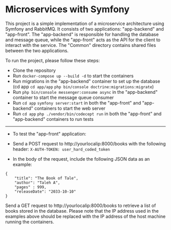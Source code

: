 # Microservices with Symfony
This project is a simple implementation of a microservice architecture using Symfony and RabbitMQ. It consists of two applications: "app-backend" and "app-front". The "app-backend" is responsible for handling the database and message queue, while the "app-front" acts as the API for the client to interact with the service. The "Common" directory contains shared files between the two applications.

To run the project, please follow these steps:

- Clone the repository
- Run ```docker-compose up --build -d``` to start the containers
- Run migrations in the "app-backend" container to set up the database (cd app  ```cd app/app``` ```php bin/console doctrine:migrations:migrate```)
- Run ```php bin/console messenger:consume async``` in the "app-backend" container to start the message queue consumer
- Run ```cd app``` ```symfony server:start``` in both the "app-front" and "app-backend" containers to start the web server
- Run ```cd app``` ```php ./vendor/bin/codecept run``` in both the "app-front" and "app-backend" containers to run tests

------

- To test the "app-front" application:

- Send a POST request to http://yourlocalip:8000/books with the following header: ```X-AUTH-TOKEN: user_hard_coded_token```
- In the body of the request, include the following JSON data as an example:
```
{
    "title": "The Book of Tale",
    "author": "Taleh A",
    "pages" : 999,
    "releaseDate": "2033-10-10"
}
```
Send a GET request to http://yourlocalip:8000/books to retrieve a list of books stored in the database.
Please note that the IP address used in the examples above should be replaced with the IP address of the host machine running the containers.
